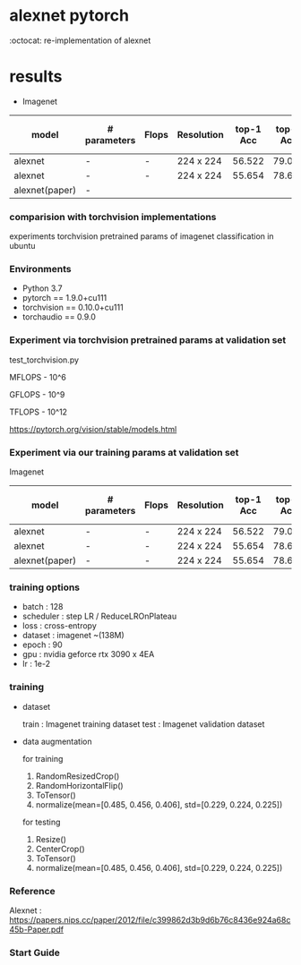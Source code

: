 # alexnet pytorch 

:octocat: re-implementation of alexnet  


# results
- Imagenet

|model       | # parameters      | Flops              | Resolution | top-1 Acc | top-5 Acc | top-1 Err | top-5 Err | epoch |
|------------|-------------------| ------------------ | ---------- | --------- |-----------|-----------| ----------|-------| 
|alexnet     | -                 | -                  | 224 x 224  | 56.522    | 79.066    | -         | -         |  -    |
|alexnet     | -                 | -                  | 224 x 224  | 55.654    | 78.608    | -         | -         |  _    |
|alexnet(paper)     | -   

### comparision with torchvision implementations    

experiments torchvision pretrained params of imagenet classification in ubuntu

### Environments

- Python 3.7
- pytorch == 1.9.0+cu111 
- torchvision == 0.10.0+cu111 
- torchaudio == 0.9.0 

### Experiment via torchvision pretrained params at validation set

test_torchvision.py 

MFLOPS - 10^6

GFLOPS - 10^9

TFLOPS - 10^12

https://pytorch.org/vision/stable/models.html

### Experiment via our training params at validation set

Imagenet

|model       | # parameters      | Flops              | Resolution | top-1 Acc | top-5 Acc | top-1 Err | top-5 Err | epoch |
|------------|-------------------| ------------------ | ---------- | --------- |-----------|-----------| ----------|-------| 
|alexnet     | -                 | -                  | 224 x 224  | 56.522    | 79.066    | -         | -         |  -    |
|alexnet     | -                 | -                  | 224 x 224  | 55.654    | 78.608    | -         | -         |  _    |
|alexnet(paper)     | -                 | -                  | 224 x 224  | 55.654    | 78.608    | -         | -         |  _    |

### training options

- batch : 128
- scheduler : step LR / ReduceLROnPlateau
- loss : cross-entropy
- dataset : imagenet ~(138M)
- epoch : 90
- gpu : nvidia geforce rtx 3090 x 4EA
- lr : 1e-2

### training

- dataset

    train : Imagenet training dataset
    test : Imagenet validation dataset

- data augmentation

    for training

    1. RandomResizedCrop()
    2. RandomHorizontalFlip()
    3. ToTensor()
    4. normalize(mean=[0.485, 0.456, 0.406], std=[0.229, 0.224, 0.225])
    
    for testing
    
    1. Resize()
    2. CenterCrop()
    3. ToTensor()
    4. normalize(mean=[0.485, 0.456, 0.406], std=[0.229, 0.224, 0.225])
    
### Reference

Alexnet : https://papers.nips.cc/paper/2012/file/c399862d3b9d6b76c8436e924a68c45b-Paper.pdf


### Start Guide


